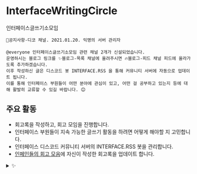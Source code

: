 # InterfaceWritingCircle

인터페이스글쓰기소모임

```
📢공지사항-디코 채널. 2021.01.20. 익명의 서버 관리자

@everyone 인터페이스글쓰기소모임 관련 채널 2개가 신설되었습니다.
운영하시는 블로그 링크를 ✨블로그-목록 채널에 올려주시면 🔥블로그-피드 채널 피드에 올라가도록 추가하겠습니다.
이후 작성하신 글은 디스코드 봇 INTERFACE.RSS 을 통해 커뮤니티 서버에 자동으로 업데이트 됩니다.
이를 통해 인터페이스 부원들이 어떤 분야에 관심이 있고, 어떤 걸 공부하고 있는지 등에 대해 활발히 교류할 수 있길 바랍니다. 😊
```

## 주요 활동
- 회고록을 작성하고, 회고 모임을 진행합니다.
- 인터페이스 부원들이 지속 가능한 글쓰기 활동을 하려면 어떻게 해야할 지 고민합니다.
- 인터페이스 디스코드 커뮤니티 서버의 INTERFACE.RSS 봇을 관리합니다.
- [인페인들의 회고 모음](https://github.com/sejonginterface/interface-retrospective)에 자신이 작성한 회고록을 업데이트 합니다.


<details>
    <summary> ✨ </summary>
    <div markdown="1">
        <p align="center">
            <img width = "400px;" src="./if-writing-img.png" /> </br>
            <sub> 소모임 처음 만들었을 때 홍보용으로 사용했던 이미지 😉 </sub>
        </p>
    </div>
    
</details>

